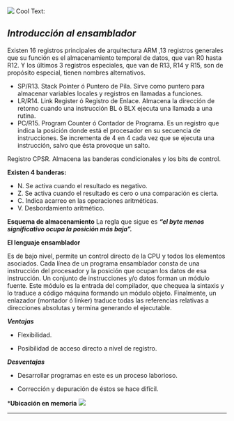 
![](https://images.cooltext.com/5474769.png)
<a href="http://cooltext.com" target="_top"><img src="https://cooltext.com/images/ct_pixel.gif" width="80" height="15" alt="Cool Text: Logo and Graphics Generator" border="0" /></a>

***Introducción al ensamblador***
-------------------------------

Existen 16 registros principales de arquitectura ARM ,13 registros generales que su función es el almacenamiento temporal de datos, que van R0 hasta R12. Y los últimos 3 registros especiales, que van de R13, R14 y R15, son de propósito especial, tienen nombres alternativos.

- SP/R13. Stack Pointer ó Puntero de Pila. Sirve como puntero para almacenar variables locales y registros en llamadas a funciones.
- LR/R14. Link Register ó Registro de Enlace. Almacena la dirección de retorno cuando una instrucción BL ó BLX ejecuta una llamada a una rutina.
- PC/R15. Program Counter ó Contador de Programa. Es un registro que indica la posición donde está el procesador en su secuencia de instrucciones. Se incrementa de 4 en 4 cada vez que se ejecuta una instrucción, salvo que ésta provoque un salto.

Registro CPSR. Almacena las banderas condicionales y los bits de control.

**Existen 4 banderas:**

- N. Se activa cuando el resultado es negativo.
- Z. Se activa cuando el resultado es cero o una comparación es cierta. 
- C. Indica acarreo en las operaciones aritméticas. 
- V. Desbordamiento aritmético.

**Esquema de almacenamiento**
La regla que sigue es ***“el byte menos significativo ocupa la posición más baja”.***

**El lenguaje ensamblador**

Es de bajo nivel, permite un control directo de la CPU y todos los elementos asociados. Cada línea de un programa ensamblador consta de una instrucción del procesador y la posición que ocupan los datos de esa instrucción.
Un conjunto de instrucciones y/o datos forman un módulo fuente. Este módulo es la entrada del compilador, que chequea la sintaxis y lo traduce a código máquina formando un módulo objeto. Finalmente, un enlazador (montador ó linker) traduce todas las referencias relativas a direcciones absolutas y termina generando el ejecutable.

***Ventajas***

- Flexibilidad.  

- Posibilidad de acceso directo a nivel de registro.

***Desventajas***

- Desarrollar programas en este es un proceso laborioso.

-  Corrección y depuración de éstos se hace difícil.

***Ubicación en memoria**
![](https://drive.google.com/file/d/14O9EVA6UqaNwOVLM64N3v4CXU18yj-oi/view)


-----------------------------------
